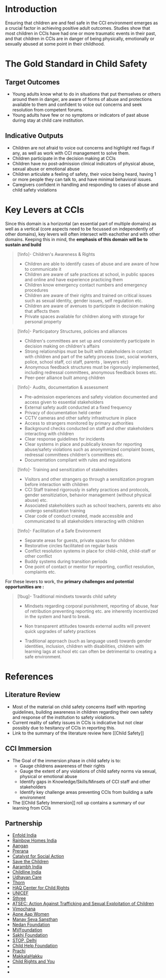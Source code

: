 # Introduction

Ensuring that children are and feel safe in the CCI environment emerges as a crucial factor in achieving positive adult outcomes. Studies show that most children in CCIs have had one or more traumatic events in their past, and that children in CCIs are in danger of being physically, emotionally or sexually abused at some point in their childhood. 

# The Gold Standard in Child Safety

## Target Outcomes 

 - Young adults know what to do in situations that put themselves or others around them in danger, are aware of forms of abuse and protections available to them and confident to voice out concerns and seek resolution from competent forums.
- Young adults have few or no symptoms or indicators of past abuse during stay at child care institution. 

## Indicative Outputs

 - Children are not afraid to voice out concerns and highlight red flags if any, as well as work with CCI management to solve them. 
 - Children participate in the decision making at CCIs 
 - Children have  no post-admission clinical indicators of physical abuse, sexual abuse or emotional abuse
 - Children articulate a feeling of safety, their voice being heard, having 1 or more people they can talk to, and have minimal behavioral issues. 
 - Caregivers confident in handling and responding to cases of abuse and child safety violations

# Key Levers at CCIs

Since this domain is a horizontal (an essential part of multiple domains) as well as a vertical (core aspects need to be focussed on independently of other domains), key levers will often intersect with eachother and with other domains. Keeping this in mind, the **emphasis of this domain will be to sustain and build**


> [!info]- Children's Awareness & Rights
> - Children are able to identify cases of abuse and are aware of how to communicate it 
> - Children are aware of safe practices at school, in public spaces and online and have experience practicing them
> - Children know emergency contact numbers and emergency procedures
> - Children are aware of their rights and trained on critical issues such as sexual identity, gender issues, self regulation etc.
> - Children are aware of avenues to participate in decision making that affects them
> - Private spaces available for children along with storage for personal property 

> [!info]- Participatory Structures, policies and alliances
> - Children's committees are set up and consistently participate in decision making on children's affairs
> - Strong relationships must be  built with stakeholders in contact with children and part of the safety process (cwc, social workers, police, school staff, cci staff, parents , lawyers etc)
> - Anonymous feedback structures must be rigorously implemented, including redressal committees, anonymous feedback boxes etc. 
> - Peer-peer alliance built among children
> 
> 

> [!info]- Audits, documentation & assessment
>  - Pre-admission experiences and safety violation documented and access given to essential stakeholders
>  - External safety audit conducted at a fixed frequency
>  - Privacy of documentation held center
>  - CCTV cameras and other safety infrastructure in place
>  - Access to strangers monitored by primary authorities
>  - Background checks conducted on staff and other stakeholders interacting with children
>  - Clear response guidelines for incidents
>  - Clear systems in place and publically known for reporting abuse/safety violations such as anonymmized complaint boxes, redressal committees children's committees etc. 
>  - Documentation compliant with rules and regulations

> [!info]- Training and sensitization of stakeholders
>   - Visitors and other strangers go through a sensitization program before interaction with children
>   - CCI Staff trained rigorously in safety practices and protocols, gender sensitiziation, behavior management (without physical abuse) etc. 
>   - Associated stakeholders such as school teachers, parents etc also undergo sensitization training
>   - Clear code of conduct created, made accessible and communicated to all stakeholders interacting with children

> [!info]- Facilitation of a Safe Environment
> - Separate areas for guests, private spaces for children
> - Restorative circles facilitated on regular basis
> - Conflict resolution systems in place for child-child, child-staff or other conflict
> - Buddy systems during transition periods
> - One point of contact or mentor for reporting, conflict resolution, complaints etc. 


For these levers to work, the **primary challenges and potential opportunities are :** 

> [!bug]- Traditional mindsets towards child safety
> - Mindsets regarding corporal punishment, reporting of abuse, fear of retribution preventing reporting etc. are inherently incentivized in the system and hard to break.
>  
> - Non transparent attitudes  towards external audits will prevent quick upgrades of safety practices
> 
> - Traditional approach (such as language used) towards gender identities, inclusion, children with disabilities, children with learning lags at school etc can often be detrimental to creating a safe environment. 

# References

## Literature Review

- Most of the material on child safety concerns itself with reporting guidelines, building awareness in children regarding their own safety and response of the institution to safety violations.
- Current reality of safety issues in CCIs is indicative but not clear possibly due to hesitancy of CCIs in reporting this. 
- Link to the summary of the literature review here [[Child Safety]]

## CCI Immersion
- The Goal of the immersion phase in child safety is to: 
	- Gauge childrens awareness of their rights 
	- Gauge the extent of any violations of child safety norms via sexual, physical or emotional abuse
	- Identify gaps in Knowledge/Skills/Minsets of CCI staff and other stakeholders
	- Identify key challenge areas preventing CCIs from building a safe environment
- The [[Child Safety Immersion]] roll up contains a summary of our learning from CCIs


## Partnership 

- [Enfold India](http://enfoldindia.org/)
- [Rainbow Homes India](https://www.facebook.com/rainbowhomes1/)
- [Aangan](https://aanganindia.org/)
- [Prerana](https://www.preranango.org/)
- [Catalyst for Social Action](https://csa.org.in/)
- [Save the Children](https://www.savethechildren.in/)
- [Aarambh India](https://aarambhindia.org/)
- [Childline India](https://www.childlineindia.org/)
- [Udhayan Care]()
- [Thorn](https://www.thorn.org)
- [HAQ Center for Child Rights](https://www.haqcrc.org/)
- [UNICEF](www.unicef.org)
- [Sthree](https://www.sthreecollective.com/)
- [ATSEC: Action Against Trafficking and Sexual Exploitation of Children](https://atsecindia.org/)
- [Vimochana](https://www.vimochana.co.in/)
- [Apne Aap Women](https://apneaap.org/)
- [Manav Seva Sansthan](https://www.manavsevaindia.org/)
- [Nedan Foundation](https://nedan.in/)
- [MVFoundation](https://mvfindia.in/)
- [Sakhi Foundation](http://sakhitrust.org/)
- [STOP, Delhi](https://stopglobalmovement.com/)
- [Child Help Foundation](https://childhelpfoundation.in/)
- [Prachi](http://prachicp.com/)
- [MakkalaHakku](https://www.makkalahakku.com/)
- [Child Rights and You](https://www.cry.org)
- 
- 





